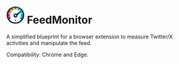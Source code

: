 # <img src="icons/speedometer.png" width="48"/> FeedMonitor


A simplified blueprint for a browser extension to measure Twitter/X activities and manipulate the feed.

Compatibility: Chrome and Edge.
